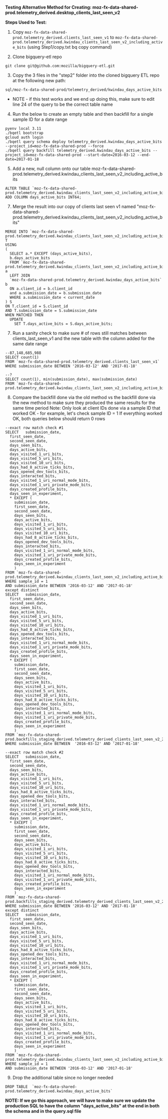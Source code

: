**Testing Alternative Method for Creating: moz-fx-data-shared-prod.telemetry_derived.desktop_clients_last_seen_v2**

**Steps Used to Test:**
1. Copy `moz-fx-data-shared-prod.telemetry_derived.clients_last_seen_v1` to `moz-fx-data-shared-prod.telemetry_derived.kwindau_clients_last_seen_v2_including_active_bits` (using Step1/copy.txt bq copy command)

2. Clone bigquery-etl repo
```
git clone git@github.com:mozilla/bigquery-etl.git
```
3. Copy the 3 files in the "step2" folder into the cloned bigquery ETL repo at the following new path:
```
sql/moz-fx-data-shared-prod/telemetry_derived/kwindau_days_active_bits
```
* NOTE - if this test works and we end up doing this, make sure to edit line 24 of the query to be the correct table name

4. Run the below to create an empty table and then backfill for a single sample ID for a date range
```
pyenv local 3.11
./bqetl bootstrap
gcloud auth login
./bqetl query schema deploy telemetry_derived.kwindau_days_active_bits --project_id=moz-fx-data-shared-prod --force
./bqetl query backfill telemetry_derived.kwindau_days_active_bits --project_id=moz-fx-data-shared-prod --start-date=2016-03-12 --end-date=2017-01-18
```
5. Add a new, null column onto our table moz-fx-data-shared-prod.telemetry_derived.kwindau_clients_last_seen_v2_including_active_bits
```
ALTER TABLE `moz-fx-data-shared-prod.telemetry_derived.kwindau_clients_last_seen_v2_including_active_bits`
ADD COLUMN days_active_bits INT64;
```

7. Merge the result into our copy of clients last seen v1 named "moz-fx-data-shared-prod.telemetry_derived.kwindau_clients_last_seen_v2_including_active_bits"
```
MERGE INTO `moz-fx-data-shared-prod.telemetry_derived.kwindau_clients_last_seen_v2_including_active_bits` T 
USING
(
  SELECT a.* EXCEPT (days_active_bits),
  b.days_active_bits 
  FROM `moz-fx-data-shared-prod.telemetry_derived.kwindau_clients_last_seen_v2_including_active_bits` a
  LEFT JOIN
  `moz-fx-data-shared-prod.telemetry_derived.kwindau_days_active_bits` b
  ON a.client_id = b.client_id
  and a.submission_date = b.submission_date
  WHERE a.submission_date < current_date
) S
ON T.client_id = S.client_id
AND T.submission_date = S.submission_date
WHEN MATCHED THEN
  UPDATE
    SET T.days_active_bits = S.days_active_bits;
```
7. Run a sanity check to make sure # of rows still matches between clients_last_seen_v1 and the new table with the column added for the same date range
```
--87,148,685,988
SELECT count(1) 
FROM `moz-fx-data-shared-prod.telemetry_derived.clients_last_seen_v1`
WHERE submission_date BETWEEN '2016-03-12' AND '2017-01-18'

--?
SELECT count(1), min(submission_date), max(submission_date)
FROM `moz-fx-data-shared-prod.telemetry_derived.kwindau_clients_last_seen_v2_including_active_bits`;
```

8. Compare the backfill done via the old method vs the backfill done via the new method to make sure they produced the same results for the same time period
    Note: Only look at client IDs done via a sample ID that worked OK - for example, let's check sample ID = 1
    If everything worked OK, both queries below should return 0 rows
```
--exact row match check #1 
SELECT   submission_date,
  first_seen_date,
  second_seen_date,
  days_seen_bits,
  days_active_bits,
  days_visited_1_uri_bits,
  days_visited_5_uri_bits,
  days_visited_10_uri_bits,
  days_had_8_active_ticks_bits,
  days_opened_dev_tools_bits,
  days_interacted_bits,
  days_visited_1_uri_normal_mode_bits,
  days_visited_1_uri_private_mode_bits,
  days_created_profile_bits,
  days_seen_in_experiment,
  * EXCEPT (
    submission_date,
    first_seen_date,
    second_seen_date,
    days_seen_bits,
    days_active_bits,
    days_visited_1_uri_bits,
    days_visited_5_uri_bits,
    days_visited_10_uri_bits,
    days_had_8_active_ticks_bits,
    days_opened_dev_tools_bits,
    days_interacted_bits,
    days_visited_1_uri_normal_mode_bits,
    days_visited_1_uri_private_mode_bits,
    days_created_profile_bits,
    days_seen_in_experiment
    )
FROM `moz-fx-data-shared-prod.telemetry_derived.kwindau_clients_last_seen_v2_including_active_bits`
WHERE sample_id = 1
AND submission_date BETWEEN '2016-03-12' AND '2017-01-18'
except distinct
SELECT   submission_date,
  first_seen_date,
  second_seen_date,
  days_seen_bits,
  days_active_bits,
  days_visited_1_uri_bits,
  days_visited_5_uri_bits,
  days_visited_10_uri_bits,
  days_had_8_active_ticks_bits,
  days_opened_dev_tools_bits,
  days_interacted_bits,
  days_visited_1_uri_normal_mode_bits,
  days_visited_1_uri_private_mode_bits,
  days_created_profile_bits,
  days_seen_in_experiment,
  * EXCEPT (
    submission_date,
    first_seen_date,
    second_seen_date,
    days_seen_bits,
    days_active_bits,
    days_visited_1_uri_bits,
    days_visited_5_uri_bits,
    days_visited_10_uri_bits,
    days_had_8_active_ticks_bits,
    days_opened_dev_tools_bits,
    days_interacted_bits,
    days_visited_1_uri_normal_mode_bits,
    days_visited_1_uri_private_mode_bits,
    days_created_profile_bits,
    days_seen_in_experiment
    )
FROM `moz-fx-data-shared-prod.backfills_staging_derived.telemetry_derived_clients_last_seen_v2_20230322_1`
WHERE submission_date BETWEEN  '2016-03-12' AND '2017-01-18'

--exact row match check #2
SELECT   submission_date,
  first_seen_date,
  second_seen_date,
  days_seen_bits,
  days_active_bits,
  days_visited_1_uri_bits,
  days_visited_5_uri_bits,
  days_visited_10_uri_bits,
  days_had_8_active_ticks_bits,
  days_opened_dev_tools_bits,
  days_interacted_bits,
  days_visited_1_uri_normal_mode_bits,
  days_visited_1_uri_private_mode_bits,
  days_created_profile_bits,
  days_seen_in_experiment,
  * EXCEPT (
    submission_date,
    first_seen_date,
    second_seen_date,
    days_seen_bits,
    days_active_bits,
    days_visited_1_uri_bits,
    days_visited_5_uri_bits,
    days_visited_10_uri_bits,
    days_had_8_active_ticks_bits,
    days_opened_dev_tools_bits,
    days_interacted_bits,
    days_visited_1_uri_normal_mode_bits,
    days_visited_1_uri_private_mode_bits,
    days_created_profile_bits,
    days_seen_in_experiment
    )
FROM `moz-fx-data-shared-prod.backfills_staging_derived.telemetry_derived_clients_last_seen_v2_20230322_1`
WHERE submission_date BETWEEN '2016-03-12' AND '2017-01-18'
except distinct
SELECT   submission_date,
  first_seen_date,
  second_seen_date,
  days_seen_bits,
  days_active_bits,
  days_visited_1_uri_bits,
  days_visited_5_uri_bits,
  days_visited_10_uri_bits,
  days_had_8_active_ticks_bits,
  days_opened_dev_tools_bits,
  days_interacted_bits,
  days_visited_1_uri_normal_mode_bits,
  days_visited_1_uri_private_mode_bits,
  days_created_profile_bits,
  days_seen_in_experiment,
  * EXCEPT (
    submission_date,
    first_seen_date,
    second_seen_date,
    days_seen_bits,
    days_active_bits,
    days_visited_1_uri_bits,
    days_visited_5_uri_bits,
    days_visited_10_uri_bits,
    days_had_8_active_ticks_bits,
    days_opened_dev_tools_bits,
    days_interacted_bits,
    days_visited_1_uri_normal_mode_bits,
    days_visited_1_uri_private_mode_bits,
    days_created_profile_bits,
    days_seen_in_experiment
    )
FROM `moz-fx-data-shared-prod.telemetry_derived.kwindau_clients_last_seen_v2_including_active_bits`
WHERE sample_id = 1
AND submission_date BETWEEN '2016-03-12' AND '2017-01-18'
```
9. Drop the additional table since no longer needed
```
DROP TABLE  `moz-fx-data-shared-prod.telemetry_derived.kwindau_days_active_bits`
```

**NOTE: If we go this approach, we will have to make sure we update the production SQL to have the column "days_active_bits" at the end in both the schema and in the query.sql file**
